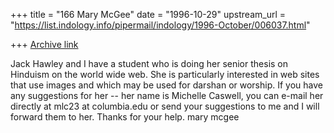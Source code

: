 +++
title = "166 Mary McGee"
date = "1996-10-29"
upstream_url = "https://list.indology.info/pipermail/indology/1996-October/006037.html"

+++
[Archive link](https://list.indology.info/pipermail/indology/1996-October/006037.html)


Jack Hawley and I have a student who is doing her senior thesis on
Hinduism on the world wide web.  She is particularly interested in web
sites that use images and which may be used for darshan or worship.  If
you have any suggestions for her -- her name is Michelle Caswell, you can
e-mail her directly at mlc23 at columbia.edu or send your suggestions to me
and I will forward them to her.  Thanks for your help.  mary mcgee





